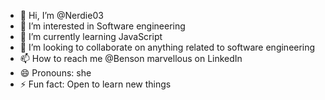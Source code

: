 - 👋 Hi, I’m @Nerdie03
- 👀 I’m interested in Software engineering 
- 🌱 I’m currently learning JavaScript 
- 💞️ I’m looking to collaborate on anything related to software engineering 
- 📫 How to reach me @Benson marvellous on LinkedIn 
- 😄 Pronouns: she
- ⚡ Fun fact: Open to learn new things 

<!---
Nerdie03/Nerdie03 is a ✨ special ✨ repository because its `README.md` (this file) appears on your GitHub profile.
You can click the Preview link to take a look at your changes.
--->
